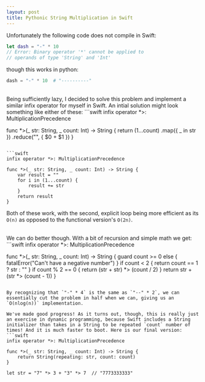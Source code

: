 ```yaml
---
layout: post
title: Pythonic String Multiplication in Swift
---
```


Unfortunately the following code does not compile in Swift:
<br>
```swift
let dash = "-" * 10  
// Error: Binary operator '*' cannot be applied to 
// operands of type 'String' and 'Int'
```

though this works in python:
```python
dash = "-" * 10  # "----------"
```
<br>
Being sufficiently lazy, I decided to solve this problem and implement a similar infix operator for myself in Swift. An intial solution might look something like either of these:
```swift
infix operator *>: MultiplicationPrecedence

func *>(_ str: String, _ count: Int) -> String {
    return (1...count)
        .map({ _ in str })
        .reduce("", { $0 + $1 })
}   
```

```swift
infix operator *>: MultiplicationPrecedence

func *>(_ str: String, _ count: Int) -> String {
    var result = ""
    for i in (1...count) {
        result += str
    }
    return result
}   
```
Both of these work, with the second, explicit loop being more efficient as its `O(n)` as opposed to the functional version's `O(2n)`.
  
<br>
We can do better though. With a bit of recursion and simple math we get:
```swift
infix operator *>: MultiplicationPrecedence

func *>(_ str: String, _ count: Int) -> String {
    guard count >= 0 else { fatalError("Can't have a negative number") }
    if count < 2 {
        return count == 1 ? str : ""
    }
    if count % 2 == 0 {
        return (str + str) *> (count / 2)
    }
    return str + (str *> (count - 1))
}
```

By recognizing that `"-" * 4` is the same as `"--" * 2`, we can essentially cut the problem in half when we can, giving us an `O(nlog(n))` implementation.
  
We've made good progress! As it turns out, though, this is really just an exercise in dynamic programming, because Swift includes a String initializer than takes in a String to be repeated `count` number of times! And it is much faster to boot. Here is our final version:
```swift
infix operator *>: MultiplicationPrecedence

func *>(_ str: String, _ count: Int) -> String {
    return String(repeating: str, count: count)
}

let str = "7" *> 3 + "3" *> 7  // "7773333333"
```